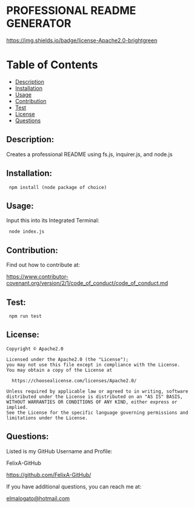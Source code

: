 
  
  # PROFESSIONAL README GENERATOR
  https://img.shields.io/badge/license-Apache2.0-brightgreen

  # Table of Contents
  * [Description](#description)
  * [Installation](#dependencies)
  * [Usage](#usage)
  * [Contribution](#contribution)
  * [Test](#test)
  * [License](#license)
  * [Questions](#questions)

  
  ## Description:
  
  Creates a professional README using fs.js, inquirer.js, and node.js
  
  ## Installation:

  ``  npm install (node package of choice)
  ``
  
  ## Usage:

  Input this into its Integrated Terminal:
  
  ``  node index.js
  ``
  
  ## Contribution:

  Find out how to contribute at:
  
  https://www.contributor-covenant.org/version/2/1/code_of_conduct/code_of_conduct.md
  
  ## Test:
  
  ``  npm run test
  ``  
  
  ## License:
            
    Copyright © Apache2.0

    Licensed under the Apache2.0 (the "License");
    you may not use this file except in compliance with the License.
    You may obtain a copy of the License at
    
      https://choosealicense.com/licenses/Apache2.0/
    
    Unless required by applicable law or agreed to in writing, software
    distributed under the License is distributed on an "AS IS" BASIS,
    WITHOUT WARRANTIES OR CONDITIONS OF ANY KIND, either express or implied.
    See the License for the specific language governing permissions and
    limitations under the License.
  

  ## Questions:

  Listed is my GitHub Username and Profile:
  
  FelixA-GitHub

  https://github.com/FelixA-GitHub/
  
  If you have additional questions, you can reach me at:
  
  elmalogato@hotmail.com
    
  